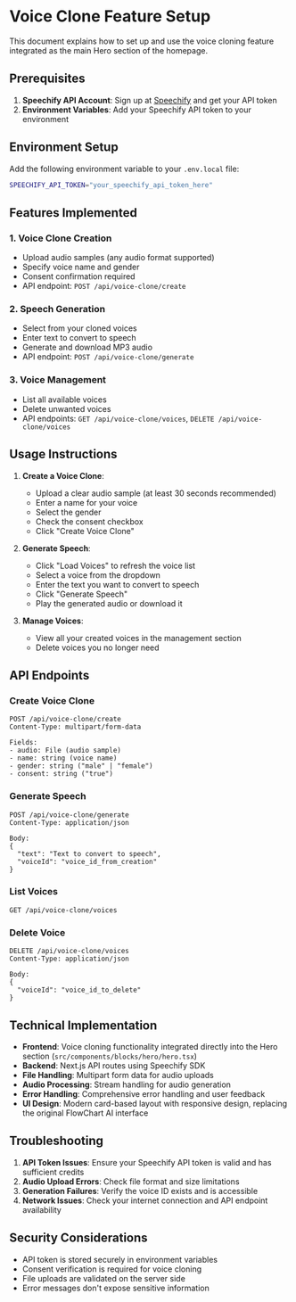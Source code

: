 # Voice Clone Feature Setup

This document explains how to set up and use the voice cloning feature integrated as the main Hero section of the homepage.

## Prerequisites

1. **Speechify API Account**: Sign up at [Speechify](https://speechify.com/) and get your API token
2. **Environment Variables**: Add your Speechify API token to your environment

## Environment Setup

Add the following environment variable to your `.env.local` file:

```bash
SPEECHIFY_API_TOKEN="your_speechify_api_token_here"
```

## Features Implemented

### 1. Voice Clone Creation
- Upload audio samples (any audio format supported)
- Specify voice name and gender
- Consent confirmation required
- API endpoint: `POST /api/voice-clone/create`

### 2. Speech Generation
- Select from your cloned voices
- Enter text to convert to speech
- Generate and download MP3 audio
- API endpoint: `POST /api/voice-clone/generate`

### 3. Voice Management
- List all available voices
- Delete unwanted voices
- API endpoints: `GET /api/voice-clone/voices`, `DELETE /api/voice-clone/voices`

## Usage Instructions

1. **Create a Voice Clone**:
   - Upload a clear audio sample (at least 30 seconds recommended)
   - Enter a name for your voice
   - Select the gender
   - Check the consent checkbox
   - Click "Create Voice Clone"

2. **Generate Speech**:
   - Click "Load Voices" to refresh the voice list
   - Select a voice from the dropdown
   - Enter the text you want to convert to speech
   - Click "Generate Speech"
   - Play the generated audio or download it

3. **Manage Voices**:
   - View all your created voices in the management section
   - Delete voices you no longer need

## API Endpoints

### Create Voice Clone
```
POST /api/voice-clone/create
Content-Type: multipart/form-data

Fields:
- audio: File (audio sample)
- name: string (voice name)
- gender: string ("male" | "female")
- consent: string ("true")
```

### Generate Speech
```
POST /api/voice-clone/generate
Content-Type: application/json

Body:
{
  "text": "Text to convert to speech",
  "voiceId": "voice_id_from_creation"
}
```

### List Voices
```
GET /api/voice-clone/voices
```

### Delete Voice
```
DELETE /api/voice-clone/voices
Content-Type: application/json

Body:
{
  "voiceId": "voice_id_to_delete"
}
```

## Technical Implementation

- **Frontend**: Voice cloning functionality integrated directly into the Hero section (`src/components/blocks/hero/hero.tsx`)
- **Backend**: Next.js API routes using Speechify SDK
- **File Handling**: Multipart form data for audio uploads
- **Audio Processing**: Stream handling for audio generation
- **Error Handling**: Comprehensive error handling and user feedback
- **UI Design**: Modern card-based layout with responsive design, replacing the original FlowChart AI interface

## Troubleshooting

1. **API Token Issues**: Ensure your Speechify API token is valid and has sufficient credits
2. **Audio Upload Errors**: Check file format and size limitations
3. **Generation Failures**: Verify the voice ID exists and is accessible
4. **Network Issues**: Check your internet connection and API endpoint availability

## Security Considerations

- API token is stored securely in environment variables
- Consent verification is required for voice cloning
- File uploads are validated on the server side
- Error messages don't expose sensitive information
